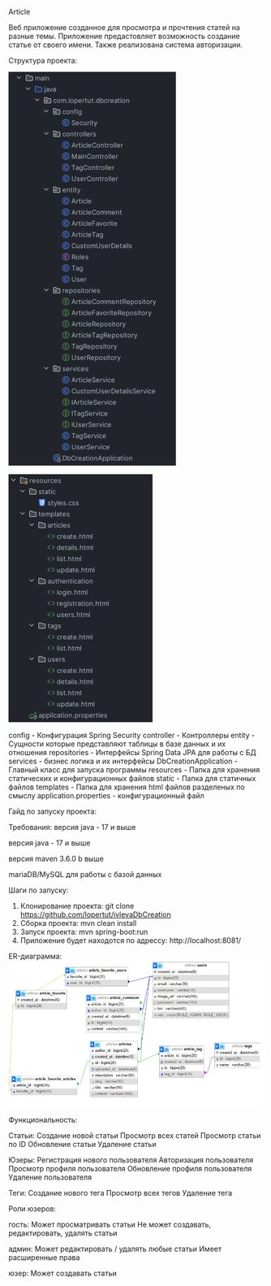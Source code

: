 Article

Веб приложение созданное для просмотра и прочтения статей на разные темы. Приложение предастовляет возможность создание статье от своего имени. Также реализована система авторизации.

Структура проекта:

![img.png](img.png)

![img_1.png](img_1.png)

config - Конфигурация Spring Security
controller - Контроллеры 
entity - Сущности которые представляют таблицы в базе данных и их отношения
repositories - Интерфейсы Spring Data JPA для работы с БД
services - бизнес логика и их интерфейсы
DbCreationApplication - Главный класс для запуска программы
resources - Папка для хранения статических и конфигурационных файлов
static - Папка для статичных файлов
templates - Папка для хранения html файлов разделеных по смыслу
application.properties - конфигурационный файл

Гайд по запуску проекта: 

Требования:
версия java - 17 и выше

версия java - 17 и выше

версия maven 3.6.0 b выше

mariaDB/MySQL для работы с базой данных

Шаги по запуску:

1. Клонирование проекта:
git clone https://github.com/lopertut/ivlevaDbCreation
2. Сборка проекта:
mvn clean install
3. Запуск проекта:
mvn spring-boot:run
4. Приложение будет находотся по адрессу:
http://localhost:8081/

ER-диаграмма:
![img_2.png](img_2.png)

Функциональность:

Статьи:
Создание новой статьи
Просмотр всех статей
Просмотр статьи по ID
Обновление статьи
Удаление статьи

Юзеры:
Регистрация нового пользователя
Авторизация пользователя
Просмотр профиля пользователя
Обновление профиля пользователя
Удаление пользователя

Теги:
Создание нового тега
Просмотр всех тегов
Удаление тега

Роли юзеров:

гость:
Может просматривать статьи
Не может создавать, редактировать, удалять статьи

админ:
Может редактировать / удалять любые статьи
Имеет расширенные права

юзер:
Может создавать статьи